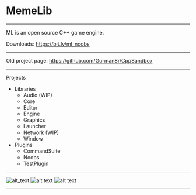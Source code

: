 # MemeLib

__________

ML is an open source C++ game engine.

Downloads: https://bit.ly/ml_noobs

__________

Old project page: 
https://github.com/Gurman8r/CppSandbox

__________

Projects
- Libraries
  - Audio (WIP)
  - Core
  - Editor
  - Engine
  - Graphics
  - Launcher
  - Network (WIP)
  - Window
- Plugins
  - CommandSuite
  - Noobs
  - TestPlugin

__________

![alt_text](https://i.imgur.com/TyIgSw9.png)
![alt text](https://i.imgur.com/JS4bQdL.png)
![alt text](https://i.imgur.com/8U92mR2.png)

__________
